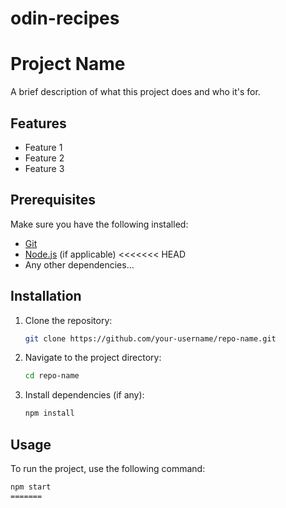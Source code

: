 # odin-recipes
# Project Name

A brief description of what this project does and who it's for.

## Features

- Feature 1
- Feature 2
- Feature 3

## Prerequisites

Make sure you have the following installed:

- [Git](https://git-scm.com/)
- [Node.js](https://nodejs.org/) (if applicable)
<<<<<<< HEAD
- Any other dependencies...

## Installation

1. Clone the repository:
    ```bash
    git clone https://github.com/your-username/repo-name.git
    ```
2. Navigate to the project directory:
    ```bash
    cd repo-name
    ```
3. Install dependencies (if any):
    ```bash
    npm install
    ```

## Usage

To run the project, use the following command:

```bash
npm start
=======

